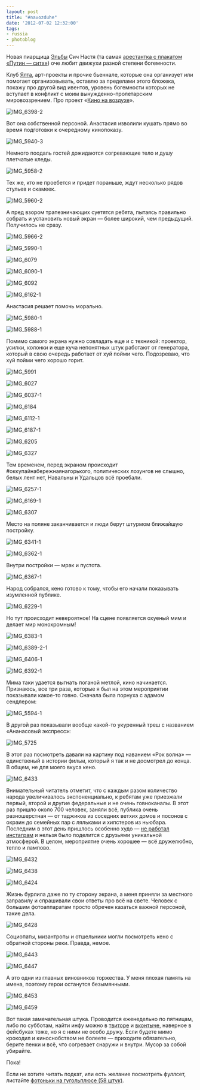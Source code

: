```yaml
---
layout: post
title: "#navozduhe"
date: '2012-07-02 12:32:00'
tags:
- russia
- photoblog
---
```


Новая пиарщица [Эльбы](http://b-kontur.ru)&nbsp;Сич Настя (та самая [арестантка с плакатом «Путин — ситх»](http://echo.msk.ru/blog/alshevskix/838055-echo/)) оче любит движухи разной степени богемности.

Клуб [Ялта](http://bigcitybuzz.ru/2011/07/bar-yalta/), арт-проекты и прочие бьеннале, которые она организует или помогает организовывать, оставлю за пределами этого бложека, покажу про другой вид ивентов, уровень богемности которых не вступает в конфликт с моим вынужденно-пролетарским мировоззрением. Про проект «[Кино на воздухе](http://itsmycity.ru/blog/post/id/1947)».

![IMG_6398-2](/assets/images/2017/10/IMG_6398-2.jpg)

Вот она собственной персоной. Анастасия изволили кушать прямо во время подготовки к очередному кинопоказу.

![IMG_5940-3](/assets/images/2017/10/IMG_5940-3.jpg)

Немного поодаль гостей дожидаются согревающие тело и душу плетчатые кледы.

![IMG_5958-2](/assets/images/2017/10/IMG_5958-2.jpg)

Тех же, кто не проебется и придет пораньше, ждут несколько рядов стульев и скамеек.

![IMG_5960-2](/assets/images/2017/10/IMG_5960-2.jpg)

А пред взором трапезничающих суетятся ребята, пытаясь правильно собрать и установить новый экран — более широкий, чем предыдущий. Получилось не сразу.

![IMG_5966-2](/assets/images/2017/10/IMG_5966-2.jpg)

![IMG_5990-1](/assets/images/2017/10/IMG_5990-1.jpg)

![IMG_6079](/assets/images/2017/10/IMG_6079.jpg)

![IMG_6090-1](/assets/images/2017/10/IMG_6090-1.jpg)

![IMG_6092](/assets/images/2017/10/IMG_6092.jpg)

![IMG_6162-1](/assets/images/2017/10/IMG_6162-1.jpg)

Анастасия решает помочь морально.

![IMG_5980-1](/assets/images/2017/10/IMG_5980-1.jpg)

![IMG_5988-1](/assets/images/2017/10/IMG_5988-1.jpg)

Помимо самого экрана нужно совладать еще и с техникой: проектор, усилки, колонки и еще куча непонятных штук работают от генератора, который в свою очередь работает от хуй пойми чего. Подозреваю, что хуй пойми чего хорошо горит.

![IMG_5991](/assets/images/2017/10/IMG_5991.jpg)

![IMG_6027](/assets/images/2017/10/IMG_6027.jpg)

![IMG_6037-1](/assets/images/2017/10/IMG_6037-1.jpg)

![IMG_6184](/assets/images/2017/10/IMG_6184.jpg)

![IMG_6112-1](/assets/images/2017/10/IMG_6112-1.jpg)

![IMG_6187-1](/assets/images/2017/10/IMG_6187-1.jpg)

![IMG_6205](/assets/images/2017/10/IMG_6205.jpg)

![IMG_6327](/assets/images/2017/10/IMG_6327.jpg)

Тем временем, перед экраном происходит #оккупайнабережнаянагорького, политических лозунгов не слышно, белых лент нет, Навальны и Удальцов всё проебали.

![IMG_6257-1](/assets/images/2017/10/IMG_6257-1.jpg)

![IMG_6169-1](/assets/images/2017/10/IMG_6169-1.jpg)

![IMG_6307](/assets/images/2017/10/IMG_6307.jpg)

Место на поляне заканчивается и люди берут штурмом ближайшую постройку.

![IMG_6341-1](/assets/images/2017/10/IMG_6341-1.jpg)

![IMG_6362-1](/assets/images/2017/10/IMG_6362-1.jpg)

Внутри постройки — мрак и пустота.

![IMG_6367-1](/assets/images/2017/10/IMG_6367-1.jpg)

Народ собрался, кено готово к тому, чтобы его начали показывать изумленной публике.

![IMG_6229-1](/assets/images/2017/10/IMG_6229-1.jpg)

Но тут происходит невероятное! На сцене появляется охуеный мим и делает мир монохромным!

![IMG_6383-1](/assets/images/2017/10/IMG_6383-1.jpg)

![IMG_6389-2-1](/assets/images/2017/10/IMG_6389-2-1.jpg)

![IMG_6406-1](/assets/images/2017/10/IMG_6406-1.jpg)

![IMG_6392-1](/assets/images/2017/10/IMG_6392-1.jpg)

Мима таки удается выгнать поганой метлой, кино начинается. Признаюсь, все три раза, которые я был на этом мероприятии показывали какое-то говно. Сначала была порнуха с адамом сендлером:

![IMG_5594-1](/assets/images/2017/10/IMG_5594-1.jpg)

В другой раз показывали вообще какой-то укуренный треш с названием «Ананасовый экспресс»:

![IMG_5725](/assets/images/2017/10/IMG_5725.jpg)

В этот раз посмотреть давали на картину под наванием «Рок волна» — единственый в истории фильм, который я так и не досмотрел до конца. В общем, не для моего вкуса кено.

![IMG_6433](/assets/images/2017/10/IMG_6433.jpg)

Внимательный читатель отметит, что с каждым разом количество народа увеличивалось экспоненциально, к ребятам уже приезжали первый, второй и другие федеральные и не очень говноканалы. В этот раз пришло около 700 человек, заняли всё, публика очень разношерстная — от таджиков из соседних ветхих домов и посонов с окраин до семейных пар с ляльками и хипстеров из ньюбара. Последним в этот день пришлось особенно худо — [не работал инстаграм](http://www.vesti.ru/doc.html?id=837608&cid=780) и нельзя было поделится с друзьями уникальной атмосферой. В целом, мероприятие очень хорошее — всё дружелюбно, тепло и лампово.

![IMG_6432](/assets/images/2017/10/IMG_6432.jpg)

![IMG_6438](/assets/images/2017/10/IMG_6438.jpg)

![IMG_6424](/assets/images/2017/10/IMG_6424.jpg)

Жизнь бурлила даже по ту сторону экрана, а меня приняли за местного заправилу и спрашивали свои ответы про всё на свете. Человек с большим фотоаппаратам просто обречен казаться важной персоной, такие дела.

![IMG_6428](/assets/images/2017/10/IMG_6428.jpg)

Социопаты, мизантропы и отшельники могли посмотреть кено с обратной стороны реки. Правда, немое.

![IMG_6443](/assets/images/2017/10/IMG_6443.jpg)

![IMG_6447](/assets/images/2017/10/IMG_6447.jpg)

А это одни из главных виновников торжества. У меня плохая память на имена, поэтому герои останутся безымянными.

![IMG_6453](/assets/images/2017/10/IMG_6453.jpg)

![IMG_6459](/assets/images/2017/10/IMG_6459.jpg)

Вот такая замечательная штука. Проводится еженедельно по пятницам, либо по субботам, найти инфу можно в [твиторе](https://twitter.com/navozduhe) и [вконтыче](http://vk.com/navozduhe), наверное в фейсбуках тоже, но я с ними не особо дружу. Если будете мимо крокодил и киноснобством не болеете — приходите обязательно, берите пенки и всё, что согревает снаружи и внутри. Мусор за собой убирайте.

Пока!

Если не хотите читать подкат, или есть желание посмотреть фуллсет, листайте&nbsp;[фотоньки на гугольплюсе&nbsp;(58 штук)](https://plus.google.com/photos/114315647473517551015/albums/5760220533695769761?authkey=CL2x-O_DnsDRCg).

